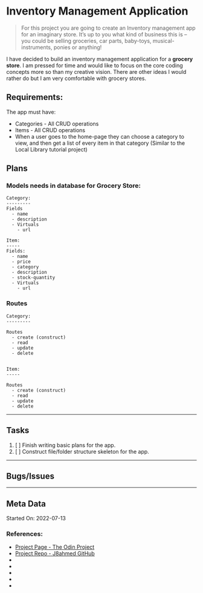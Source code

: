 # Inventory Management Application

> For this project you are going to create an Inventory management app for an imaginary store. It’s up to you what kind of business this is – you could be selling groceries, car parts, baby-toys, musical-instruments, ponies or anything!

I have decided to build an inventory management application for a **grocery store**. I am pressed for time and would like to focus on the core coding concepts more so than my creative vision. There are other ideas I would rather do but I am very comfortable with grocery stores.

## Requirements:

The app must have:

- Categories - All CRUD operations
- Items - All CRUD operations
- When a user goes to the home-page they can choose a category to view, and then get a list of every item in that category (Similar to the Local Library tutorial project)

## Plans

### Models needs in database for Grocery Store:

```
Category:
---------
Fields
  - name
  - description
  - Virtuals
    - url

Item:
-----
Fields:
  - name
  - price
  - category
  - description
  - stock-quantity
  - Virtuals
    - url

```

### Routes

```
Category:
---------

Routes
  - create (construct)
  - read
  - update
  - delete


Item:
-----

Routes
  - create (construct) 
  - read
  - update
  - delete

```

---

## Tasks

1. [ ] Finish writing basic plans for the app.
2. [ ] Construct file/folder structure skeleton for the app.


---

## Bugs/Issues



---

## Meta Data

Started On: 2022-07-13

### References:

- [Project Page - The Odin Project](https://www.theodinproject.com/lessons/nodejs-inventory-application)
- [Project Repo - J8ahmed GitHub](https://github.com/j8ahmed/theodinproject_projects/tree/main/nodejs_projects/inventory_application)
- []()
- []()
- []()
- []()
- []()
